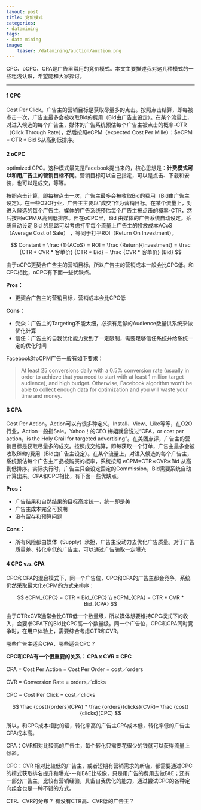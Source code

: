 ```yaml
---
layout: post 
title: 竞价模式
categories:
- datamining 
tags:
- data mining 
image: 
    teaser: /datamining/auction/auction.png 
---
```


CPC、oCPC、CPA是广告里常用的竞价模式。本文主要描述我对这几种模式的一些粗浅认识，希望能和大家探讨。

---------------------------

#### 1 CPC

Cost Per Click。广告主的营销目标是获取尽量多的点击。按照点击结算，即每被点击一次，广告主最多会被收取Bid的费用（Bid由广告主设定）。在某个流量上，对进入候选的每个广告主，媒体的广告系统预估每个广告主被点击的概率-CTR（Click Through Rate），然后按照eCPM（expected Cost Per Mille）：$eCPM = CTR * Bid $从高到低排序。

#### 2 oCPC

optimized CPC。这种模式最先是Facebook提出来的，核心思想是：**计费模式可以和用广告主的营销目标不同**。营销目标可以自己指定，可以是点击、下载和安装，也可以是成交，等等。

按照点击计算，即每被点击一次，广告主最多会被收取Bid的费用（Bid由广告主设定）。在一些O2O行业，广告主主要以“成交”作为营销目标。在某个流量上，对进入候选的每个广告主，媒体的广告系统预估每个广告主被点击的概率-CTR，然后按照eCPM从高到低排序。但在oCPC里，Bid 由媒体的广告系统自动设定。系统自动设定 Bid 的思路可以考虑打平每个流量上广告主的投放成本ACoS（Average Cost of Sale） ，等同于打平ROI（Return On Investment）。

$$
Constant = \frac {1}{ACoS} = ROI = \frac {Return}{Investment} = \frac {CTR * CVR * 客单价} {CTR * Bid} = \frac {CVR * 客单价} {Bid}
$$

由于oCPC更契合广告主的营销目标，所以广告主的营销成本一般会比CPC低。和CPC相比，oCPC有下面一些优缺点。

**Pros：**

- 更契合广告主的营销目标，营销成本会比CPC低

**Cons：**

- 受众：广告主的Targeting不能太细，必须有足够的Audience数量供系统来做优化计算
- 信任：广告主的自我优化能力受到了一定限制，需要足够信任系统并给系统一定的优化时间

Facebook对oCPM广告一般有如下要求：

> At least 25 conversions daily with a 0.5% conversion rate (usually in order to 
achieve that you need to start with at least 1 million target audience), and 
high budget. Otherwise, Facebook algorithm won't be able to collect enough data
for optimization and you will waste your time and money.

#### 3 CPA
Cost Per Action。Action可以有很多种定义，Install、View、Like等等，在O2O行业，Action一般指Sale。Yahoo！的CEO 梅姐就曾说过“CPA，or cost per action，is the Holy Grail for targeted advertising”。在美团点评，广告主的营销目标是获取尽量多的成交。按照成交结算，即每获取一个订单，广告主最多会被收取Bid的费用（Bid由广告主设定）。在某个流量上，对进入候选的每个广告主，系统预估每个广告主产品被购买的概率，系统按照 eCPM=CTR∗CVR∗Bid 从高到低排序。实际执行时，广告主只会设定固定的Commission，Bid需要系统自动计算出来。CPA和CPC相比，有下面一些优缺点。

**Pros：**

- 广告结果和自然结果的目标高度统一，统一即是美
- 广告主成本完全可预期
- 没有留存和预算问题

**Cons：**

- 所有风险都由媒体（Supply）承担，广告主没动力去优化广告质量。对于广告质量差、转化率低的广告主，可以通过广告骗取一定曝光

#### 4 CPC v.s. CPA

CPC和CPA的混合模式下，同一个广告位，CPC和CPA的广告主都会竞争，系统仍然采取最大化eCPM的方式来排序 :

$$
eCPM_{CPC} = CTR * Bid_{CPC} \\
eCPM_{CPA} = CTR * CVR * Bid_{CPA}
$$

由于CTRxCVR通常会比CTR低一个数量级，所以媒体想要维持CPC模式下的收入，会要求CPA下的Bid比CPC高一个数量级。同一个广告位，CPC和CPA同时竞争时，在用户体验上，需要综合考虑CTR和CVR。


哪些广告主适合CPA，哪些适合CPC？

**CPC和CPA有一个很重要的关系： CPA x CVR = CPC**

CPA = Cost Per Action = Cost Per Order = cost／orders

CVR = Conversion Rate = orders／clicks

CPC = Cost Per Click = cost／clicks

$$
\frac {cost}{orders}(CPA) * \frac {orders}{clicks}(CVR)= \frac {cost}{clicks}(CPC)
$$

所以，和CPC成本相比的话，转化率高的广告主CPA成本低，转化率低的广告主CPA成本高。

CPA：CVR相对比较高的广告主，每个转化只需要花很少的钱就可以获得流量上倾斜。

CPC：CVR 相对比较低的广告主，或者短期有营销需求的新店，都需要通过CPC的模式获取排名提升和曝光---和E&E比较像，只是用广告的费用去做E&E；还有一部分广告主，比较有营销经验，具备自我优化的能力，通过尝试CPC的各种定向组合也是一种不错的方式。

CTR、CVR的分布？
有没有CTR高、CVR低的广告主？

